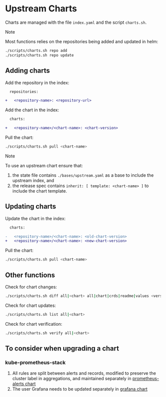 # Upstream Charts

Charts are managed with the file `index.yaml` and the script `charts.sh`.

> [!NOTE]
> Most functions relies on the repositories being added and updated in helm:
>
> ```bash
> ./scripts/charts.sh repo add
> ./scripts/charts.sh repo update
> ```

## Adding charts

Add the repository in the index:

```diff
  repositories:

+   <repository-name>: <repository-url>
```

Add the chart in the index:

```diff
  charts:

+   <repository-name>/<chart-name>: <chart-version>
```

Pull the chart:

```bash
./scripts/charts.sh pull <chart-name>
```

> [!NOTE]
> To use an upstream chart ensure that:
>
> 1. the state file contains `./bases/upstream.yaml` as a base to include the upstream index, and
> 2. the release spec contains `inherit: [ template: <chart-name> ]` to include the chart template.

## Updating charts

Update the chart in the index:

```diff
  charts:

-   <repository-name>/<chart-name>: <old-chart-version>
+   <repository-name>/<chart-name>: <new-chart-version>
```

Pull the chart:

```bash
./scripts/charts.sh pull <chart-name>
```

## Other functions

Check for chart changes:

```bash
./scripts/charts.sh diff all|<chart> all|chart|crds|readme|values <version>
```

Check for chart updates:

```bash
./scripts/charts.sh list all|<chart>
```

Check for chart verification:

```bash
./scripts/charts.sh verify all|<chart>
```

## To consider when upgrading a chart

### kube-prometheus-stack

1. All rules are split between alerts and records, modified to preserve the cluster label in aggregations, and maintained separately in [prometheus-alerts chart](../charts/prometheus-alerts/)
1. The user Grafana needs to be updated separately in [grafana chart](./grafana)
